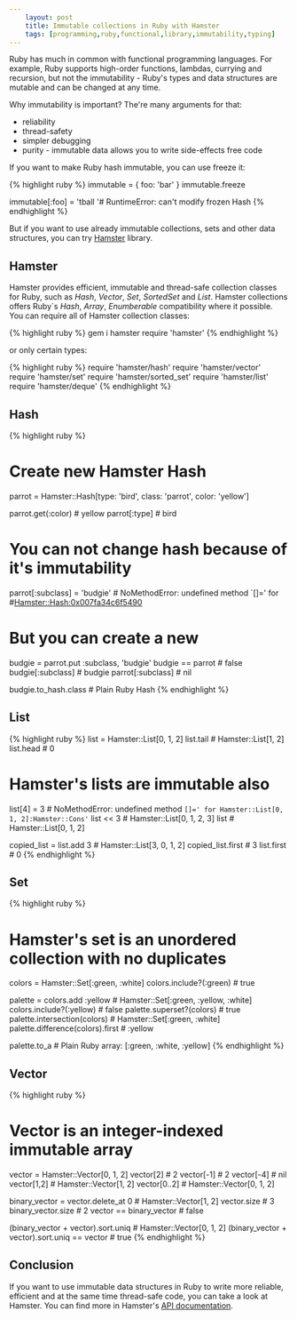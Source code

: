 ```yaml
---
    layout: post
    title: Immutable collections in Ruby with Hamster
    tags: [programming,ruby,functional,library,immutability,typing]
---
```


Ruby has much in common with functional programming languages. For example, Ruby supports
high-order functions, lambdas, currying and recursion, but not the immutability -
Ruby's types and data structures are mutable and can be changed at any time.

Why immutability is important? The're many arguments for that:

  * reliability
  * thread-safety
  * simpler debugging
  * purity - immutable data allows you to write side-effects free code

If you want to make Ruby hash immutable, you can use freeze it:

{% highlight ruby %}
immutable = { foo: 'bar' }
immutable.freeze

immutable[:foo] = 'tball '# RuntimeError: can't modify frozen Hash
{% endhighlight %}

But if you want to use already immutable collections, sets and other data structures,
you can try [Hamster](https://github.com/hamstergem/hamster) library.

## Hamster

Hamster provides efficient, immutable and thread-safe collection classes for Ruby,
such as *Hash*, *Vector*, *Set*, *SortedSet* and *List*.
Hamster collections offers Ruby`s *Hash*, *Array*, *Enumberable* compatibility
where it possible.
You can require all of Hamster collection classes:

{% highlight ruby %}
gem i hamster
require 'hamster'
{% endhighlight %}

or only certain types:

{% highlight ruby %}
require 'hamster/hash'
require 'hamster/vector'
require 'hamster/set'
require 'hamster/sorted_set'
require 'hamster/list'
require 'hamster/deque'
{% endhighlight %}

## Hash

{% highlight ruby %}
# Create new Hamster Hash
parrot = Hamster::Hash[type: 'bird', class: 'parrot', color: 'yellow']

parrot.get(:color) # yellow
parrot[:type] # bird

# You can not change hash because of it's immutability
parrot[:subclass] = 'budgie' # NoMethodError: undefined method `[]=' for #<Hamster::Hash:0x007fa34c6f5490>

# But you can create a new
budgie = parrot.put :subclass, 'budgie'
budgie == parrot # false
budgie[:subclass] # budgie
parrot[:subclass] # nil

budgie.to_hash.class # Plain Ruby Hash
{% endhighlight %}


## List

{% highlight ruby %}
list = Hamster::List[0, 1, 2]
list.tail # Hamster::List[1, 2]
list.head # 0

# Hamster's lists are immutable also
list[4] = 3 # NoMethodError: undefined method `[]=' for Hamster::List[0, 1, 2]:Hamster::Cons'`
list << 3 # Hamster::List[0, 1, 2, 3]
list # Hamster::List[0, 1, 2]

copied_list = list.add 3 # Hamster::List[3, 0, 1, 2]
copied_list.first # 3
list.first # 0
{% endhighlight %}

## Set

{% highlight ruby %}
# Hamster's set is an unordered collection with no duplicates
colors = Hamster::Set[:green, :white]
colors.include?(:green) # true

palette = colors.add :yellow # Hamster::Set[:green, :yellow, :white]
colors.include?(:yellow) # false
palette.superset?(colors) # true
palette.intersection(colors) # Hamster::Set[:green, :white]
palette.difference(colors).first # :yellow

palette.to_a # Plain Ruby array: [:green, :white, :yellow]
{% endhighlight %}

## Vector

{% highlight ruby %}
# Vector is an integer-indexed immutable array
vector = Hamster::Vector[0, 1, 2]
vector[2] # 2
vector[-1] # 2
vector[-4] # nil
vector[1,2] # Hamster::Vector[1, 2]
vector[0..2] # Hamster::Vector[0, 1, 2]

binary_vector = vector.delete_at 0 # Hamster::Vector[1, 2]
vector.size # 3
binary_vector.size # 2
vector == binary_vector # false

(binary_vector + vector).sort.uniq # Hamster::Vector[0, 1, 2]
(binary_vector + vector).sort.uniq == vector # true
{% endhighlight %}

## Conclusion

If you want to use immutable data structures in Ruby to write more reliable,
efficient and at the same time thread-safe code, you can take a look at Hamster.
You can find more in Hamster's [API documentation](http://www.rubydoc.info/github/hamstergem/hamster/master).

